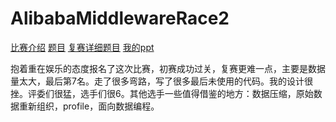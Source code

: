 # AlibabaMiddlewareRace2

[比赛介绍](https://tianchi.shuju.aliyun.com/programming/introduction.htm?raceId=231533)
[题目](https://tianchi.shuju.aliyun.com/programming/information.htm?raceId=231533)
[复赛详细题目](https://code.aliyun.com/MiddlewareRace/order-system)
[我的ppt](doc/中间件答辩yfy.pdf)

抱着重在娱乐的态度报名了这次比赛，初赛成功过关，复赛更难一点，主要是数据量太大，最后第7名。走了很多弯路，写了很多最后未使用的代码。我的设计很挫。评委们很猛，选手们很6。其他选手一些值得借鉴的地方：数据压缩，原始数据重新组织，profile，面向数据编程。

